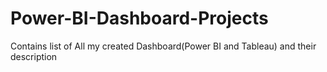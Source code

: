 # Power-BI-Dashboard-Projects
Contains list of All my created Dashboard(Power BI and Tableau) and their description

